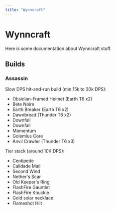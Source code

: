 ```yaml
---
title: "Wynncraft"
---
```


# Wynncraft

Here is some documentation about Wynncraft stuff.

## Builds

### Assassin

Slow DPS hit-and-run build (min 15k to 30k DPS):

- Obsidian-Framed Helmet (Earth T6 x2)
- Bete Noire
- Earth Breaker (Earth T6 x2)
- Dawnbread (Thunder T6 x2)
- Downfall
- Downfall
- Momentum
- Golemlus Core
- Anvil Crawler (Thunder T6 x3)

Tier stack (around 10K DPS):

- Centipede
- Calidade Mail
- Second Wind
- Nether's Scar
- Old Keeper's Ring
- FlashFire Gauntlet
- FlashFire Knuckle
- Gold solar necklace
- Flameshot Hilt
